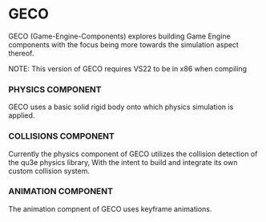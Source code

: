 # GECO 

GECO (Game-Engine-Components) explores building Game Engine components with the focus being more towards the simulation aspect thereof.

NOTE: This version of GECO requires VS22 to be in x86 when compiling

### PHYSICS COMPONENT ###

GECO uses a basic solid rigid body onto which physics simulation is applied.




### COLLISIONS COMPONENT ###

Currently the physics component of GECO utilizes the collision detection of the qu3e physics library, With the intent to build and integrate its own custom collision system.




### ANIMATION COMPONENT ###

The animation compnent of GECO uses keyframe animations.



